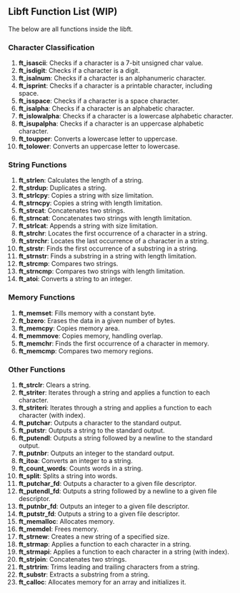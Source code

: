 ## Libft Function List (WIP)

The below are all functions inside the libft.

### Character Classification
1. **ft_isascii**: Checks if a character is a 7-bit unsigned char value.
2. **ft_isdigit**: Checks if a character is a digit.
3. **ft_isalnum**: Checks if a character is an alphanumeric character.
4. **ft_isprint**: Checks if a character is a printable character, including space.
5. **ft_isspace**: Checks if a character is a space character.
6. **ft_isalpha**: Checks if a character is an alphabetic character.
7. **ft_islowalpha**: Checks if a character is a lowercase alphabetic character.
8. **ft_isupalpha**: Checks if a character is an uppercase alphabetic character.
9. **ft_toupper**: Converts a lowercase letter to uppercase.
10. **ft_tolower**: Converts an uppercase letter to lowercase.

### String Functions
1. **ft_strlen**: Calculates the length of a string.
2. **ft_strdup**: Duplicates a string.
3. **ft_strlcpy**: Copies a string with size limitation.
4. **ft_strncpy**: Copies a string with length limitation.
5. **ft_strcat**: Concatenates two strings.
6. **ft_strncat**: Concatenates two strings with length limitation.
7. **ft_strlcat**: Appends a string with size limitation.
8. **ft_strchr**: Locates the first occurrence of a character in a string.
9. **ft_strrchr**: Locates the last occurrence of a character in a string.
10. **ft_strstr**: Finds the first occurrence of a substring in a string.
11. **ft_strnstr**: Finds a substring in a string with length limitation.
12. **ft_strcmp**: Compares two strings.
13. **ft_strncmp**: Compares two strings with length limitation.
14. **ft_atoi**: Converts a string to an integer.

### Memory Functions
1. **ft_memset**: Fills memory with a constant byte.
2. **ft_bzero**: Erases the data in a given number of bytes.
3. **ft_memcpy**: Copies memory area.
5. **ft_memmove**: Copies memory, handling overlap.
6. **ft_memchr**: Finds the first occurrence of a character in memory.
7. **ft_memcmp**: Compares two memory regions.

### Other Functions
1. **ft_strclr**: Clears a string.
2. **ft_striter**: Iterates through a string and applies a function to each character.
3. **ft_striteri**: Iterates through a string and applies a function to each character (with index).
4. **ft_putchar**: Outputs a character to the standard output.
5. **ft_putstr**: Outputs a string to the standard output.
6. **ft_putendl**: Outputs a string followed by a newline to the standard output.
7. **ft_putnbr**: Outputs an integer to the standard output.
8. **ft_itoa**: Converts an integer to a string.
9. **ft_count_words**: Counts words in a string.
10. **ft_split**: Splits a string into words.
11. **ft_putchar_fd**: Outputs a character to a given file descriptor.
12. **ft_putendl_fd**: Outputs a string followed by a newline to a given file descriptor.
13. **ft_putnbr_fd**: Outputs an integer to a given file descriptor.
14. **ft_putstr_fd**: Outputs a string to a given file descriptor.
15. **ft_memalloc**: Allocates memory.
16. **ft_memdel**: Frees memory.
17. **ft_strnew**: Creates a new string of a specified size.
18. **ft_strmap**: Applies a function to each character in a string.
19. **ft_strmapi**: Applies a function to each character in a string (with index).
20. **ft_strjoin**: Concatenates two strings.
21. **ft_strtrim**: Trims leading and trailing characters from a string.
22. **ft_substr**: Extracts a substring from a string.
23. **ft_calloc**: Allocates memory for an array and initializes it.
